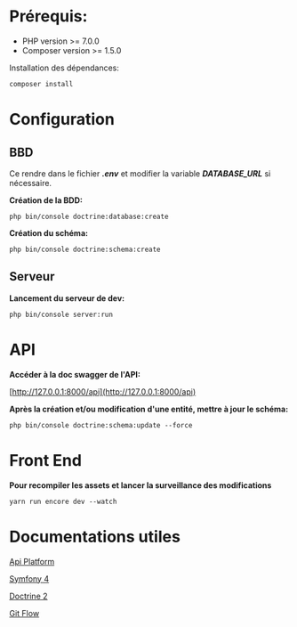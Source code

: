 # **Prérequis**:

- PHP version >= 7.0.0
- Composer version >= 1.5.0

Installation des dépendances:

`composer install`

# **Configuration**

## BBD

Ce rendre dans le fichier ***.env*** et modifier la variable ***DATABASE_URL*** si nécessaire.

**Création de la BDD:** 

`php bin/console doctrine:database:create`


**Création du schéma:** 

`php bin/console doctrine:schema:create`

## Serveur

**Lancement du serveur de dev:**

`php bin/console server:run`

# API

**Accéder à la doc swagger de l'API:**

[http://127.0.0.1:8000/api](http://127.0.0.1:8000/api)

**Après la création et/ou modification d'une entité, mettre à jour le schéma:**

`php bin/console doctrine:schema:update --force`

# Front End

**Pour recompiler les assets et lancer la surveillance des modifications**

`yarn run encore dev --watch`

# Documentations utiles

[Api Platform](https://api-platform.com/) 

[Symfony 4](https://symfony.com/4)

[Doctrine 2](https://www.doctrine-project.org/projects/doctrine-orm/en/2.6/index.html)

[Git Flow](https://danielkummer.github.io/git-flow-cheatsheet/)
